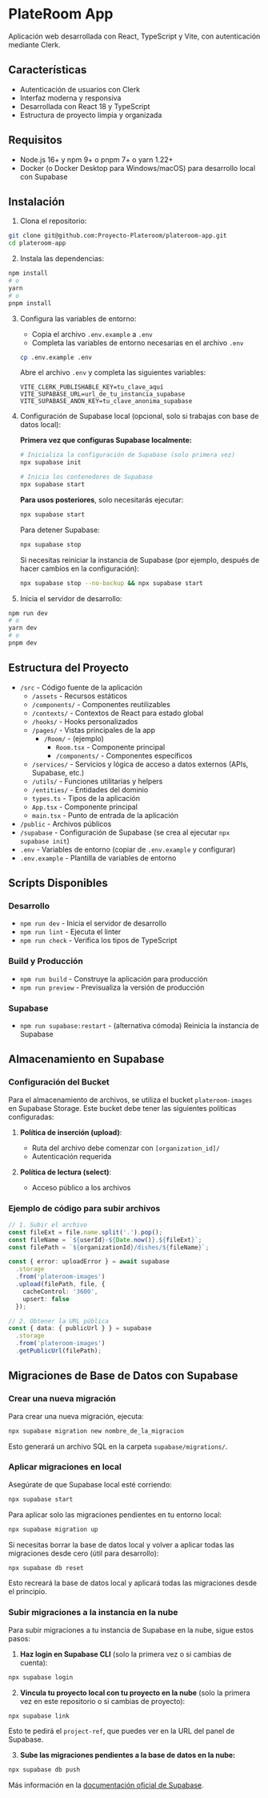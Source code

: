 # PlateRoom App

Aplicación web desarrollada con React, TypeScript y Vite, con autenticación mediante Clerk.

## Características

- Autenticación de usuarios con Clerk
- Interfaz moderna y responsiva
- Desarrollada con React 18 y TypeScript
- Estructura de proyecto limpia y organizada

## Requisitos

- Node.js 16+ y npm 9+ o pnpm 7+ o yarn 1.22+
- Docker (o Docker Desktop para Windows/macOS) para desarrollo local con Supabase

## Instalación

1. Clona el repositorio:
```bash
git clone git@github.com:Proyecto-Plateroom/plateroom-app.git
cd plateroom-app
```

2. Instala las dependencias:
```bash
npm install
# o
yarn
# o
pnpm install
```

3. Configura las variables de entorno:
   - Copia el archivo `.env.example` a `.env`
   - Completa las variables de entorno necesarias en el archivo `.env`

   ```bash
   cp .env.example .env
   ```

   Abre el archivo `.env` y completa las siguientes variables:
   ```
   VITE_CLERK_PUBLISHABLE_KEY=tu_clave_aquí
   VITE_SUPABASE_URL=url_de_tu_instancia_supabase
   VITE_SUPABASE_ANON_KEY=tu_clave_anonima_supabase
   ```

4. Configuración de Supabase local (opcional, solo si trabajas con base de datos local):
   
   **Primera vez que configuras Supabase localmente:**
   ```bash
   # Inicializa la configuración de Supabase (solo primera vez)
   npx supabase init
   
   # Inicia los contenedores de Supabase
   npx supabase start
   ```

   **Para usos posteriores**, solo necesitarás ejecutar:
   ```bash
   npx supabase start
   ```

   Para detener Supabase:
   ```bash
   npx supabase stop
   ```

   Si necesitas reiniciar la instancia de Supabase (por ejemplo, después de hacer cambios en la configuración):
   ```bash
   npx supabase stop --no-backup && npx supabase start
   ```

5. Inicia el servidor de desarrollo:
```bash
npm run dev
# o
yarn dev
# o
pnpm dev
```

## Estructura del Proyecto

- `/src` - Código fuente de la aplicación
  - `/assets` - Recursos estáticos
  - `/components/` - Componentes reutilizables
  - `/contexts/` - Contextos de React para estado global
  - `/hooks/` - Hooks personalizados
  - `/pages/` - Vistas principales de la app
    - `/Room/` - (ejemplo)
      - `Room.tsx` - Componente principal
      - `/components/` - Componentes específicos
  - `/services/` - Servicios y lógica de acceso a datos externos (APIs, Supabase, etc.)
  - `/utils/` - Funciones utilitarias y helpers
  - `/entities/` - Entidades del dominio
  - `types.ts` - Tipos de la aplicación
  - `App.tsx` - Componente principal
  - `main.tsx` - Punto de entrada de la aplicación
- `/public` - Archivos públicos
- `/supabase` - Configuración de Supabase (se crea al ejecutar `npx supabase init`)
- `.env` - Variables de entorno (copiar de `.env.example` y configurar)
- `.env.example` - Plantilla de variables de entorno

## Scripts Disponibles

### Desarrollo
- `npm run dev` - Inicia el servidor de desarrollo
- `npm run lint` - Ejecuta el linter
- `npm run check` - Verifica los tipos de TypeScript

### Build y Producción
- `npm run build` - Construye la aplicación para producción
- `npm run preview` - Previsualiza la versión de producción

### Supabase
- `npm run supabase:restart` - (alternativa cómoda) Reinicia la instancia de Supabase

## Almacenamiento en Supabase

### Configuración del Bucket

Para el almacenamiento de archivos, se utiliza el bucket `plateroom-images` en Supabase Storage. Este bucket debe tener las siguientes políticas configuradas:

1. **Política de inserción (upload)**:
   - Ruta del archivo debe comenzar con `[organization_id]/`
   - Autenticación requerida

2. **Política de lectura (select)**:
   - Acceso público a los archivos

### Ejemplo de código para subir archivos

```typescript
// 1. Subir el archivo
const fileExt = file.name.split('.').pop();
const fileName = `${userId}-${Date.now()}.${fileExt}`;
const filePath = `${organizationId}/dishes/${fileName}`;

const { error: uploadError } = await supabase
  .storage
  .from('plateroom-images')
  .upload(filePath, file, {
    cacheControl: '3600',
    upsert: false
  });

// 2. Obtener la URL pública
const { data: { publicUrl } } = supabase
  .storage
  .from('plateroom-images')
  .getPublicUrl(filePath);
```

## Migraciones de Base de Datos con Supabase

### Crear una nueva migración

Para crear una nueva migración, ejecuta:
```bash
npx supabase migration new nombre_de_la_migracion
```
Esto generará un archivo SQL en la carpeta `supabase/migrations/`.

### Aplicar migraciones en local

Asegúrate de que Supabase local esté corriendo:
```bash
npx supabase start
```

Para aplicar solo las migraciones pendientes en tu entorno local:
```bash
npx supabase migration up
```

Si necesitas borrar la base de datos local y volver a aplicar todas las migraciones desde cero (útil para desarrollo):
```bash
npx supabase db reset
```
Esto recreará la base de datos local y aplicará todas las migraciones desde el principio.

### Subir migraciones a la instancia en la nube

Para subir migraciones a tu instancia de Supabase en la nube, sigue estos pasos:

1. **Haz login en Supabase CLI** (solo la primera vez o si cambias de cuenta):
```bash
npx supabase login
```

2. **Vincula tu proyecto local con tu proyecto en la nube** (solo la primera vez en este repositorio o si cambias de proyecto):
```bash
npx supabase link
```
Esto te pedirá el `project-ref`, que puedes ver en la URL del panel de Supabase.

3. **Sube las migraciones pendientes a la base de datos en la nube:**
```bash
npx supabase db push
```

Más información en la [documentación oficial de Supabase](https://supabase.com/docs/guides/database/migrations).
